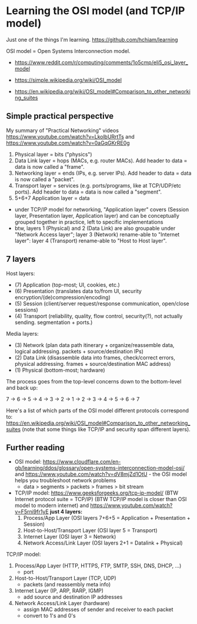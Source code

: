 # Learning the OSI model (and TCP/IP model)

Just one of the things I'm learning. https://github.com/hchiam/learning

OSI model = Open Systems Interconnection model.

- https://www.reddit.com/r/computing/comments/1o5cmp/eli5_osi_layer_model

- https://simple.wikipedia.org/wiki/OSI_model

- https://en.wikipedia.org/wiki/OSI_model#Comparison_to_other_networking_suites

## Simple practical perspective

My summary of "Practical Networking" videos https://www.youtube.com/watch?v=LkolbURrtTs and https://www.youtube.com/watch?v=0aGqGKrRE0g

1) Physical layer = bits ("physics")
2) Data Link layer = hops (MACs, e.g. router MACs). Add header to data = data is now called a "frame".
3) Networking layer = ends (IPs, e.g. server IPs). Add header to data = data is now called a "packet".
4) Transport layer = services (e.g. ports/programs, like at TCP/UDP/etc ports). Add header to data = data is now called a "segment".
5) 5+6+7 Application layer = data
  - under TCP/IP model for networking, "Application layer" covers (Session layer, Presentation layer, Application layer) and can be conceptually grouped together in practice, left to specific implementations
  - btw, layers 1 (Physical) and 2 (Data Link) are also groupable under "Network Access layer"; layer 3 (Network) rename-able to "Internet layer": layer 4 (Transport) rename-able to "Host to Host layer".

## 7 layers

Host layers:

- (7) Application (top-most; UI, cookies, etc.)
- (6) Presentation (translates data to/from UI, security encryption/(de)compression/encoding)
- (5) Session (client/server request/response communication, open/close sessions)
- (4) Transport (reliability, quality, flow control, security(?), not actually sending. segmentation + ports.)

Media layers:

- (3) Network (plan data path itinerary + organize/reassemble data, logical addressing. packets + source/destination IPs)
- (2) Data Link (disassemble data into frames, check/correct errors, physical addressing. frames + source/destination MAC address)
- (1) Physical (bottom-most; hardware)

The process goes from the top-level concerns down to the bottom-level and back up:

7 -> 6 -> 5 -> 4 -> 3 -> 2 -> 1 -> 2 -> 3 -> 4 -> 5 -> 6 -> 7

Here's a list of which parts of the OSI model different protocols correspond to: https://en.wikipedia.org/wiki/OSI_model#Comparison_to_other_networking_suites (note that some things like TCP/IP and security span different layers).

## Further reading

- OSI model: https://www.cloudflare.com/en-gb/learning/ddos/glossary/open-systems-interconnection-model-osi/ and https://www.youtube.com/watch?v=dV8mjZd1OtU - the OSI model helps you troubleshoot network problems
  - data > segments > packets > frames > bit stream
- TCP/IP model: https://www.geeksforgeeks.org/tcp-ip-model/ (BTW Internet protocol suite = TCP/IP) (BTW TCP/IP model is closer than OSI model to modern internet) and https://www.youtube.com/watch?v=F5rni9fr1yE **just 4 layers:**
  1. Process/App Layer (OSI layers 7+6+5 = Application + Presentation + Session)
  2. Host-to-Host/Transport Layer (OSI layer 5 = Transport)
  3. Internet Layer (OSI layer 3 = Network)
  4. Network Access/Link Layer (OSI layers 2+1 = Datalink + Physical)

TCP/IP model:

1. Process/App Layer (HTTP, HTTPS, FTP, SMTP, SSH, DNS, DHCP, ...)
   - port
2. Host-to-Host/Transport Layer (TCP, UDP)
   - packets (and reassembly meta info)
3. Internet Layer (IP, ARP, RARP, IGMP)
   - add source and destination IP addresses
4. Network Access/Link Layer (hardware)
   - assign MAC addresses of sender and receiver to each packet
   - convert to 1's and 0's
